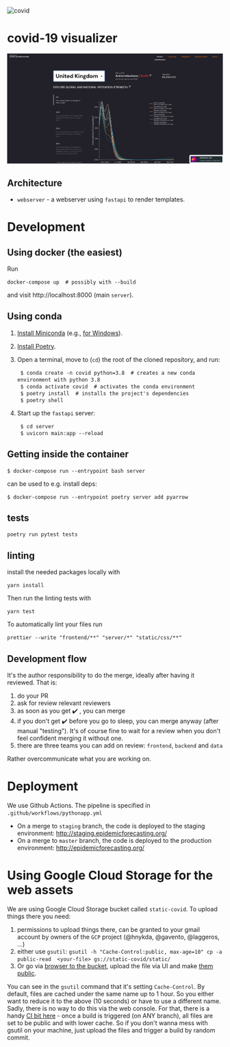 ![covid](https://github.com/epidemics/covid/workflows/covid/badge.svg)

# covid-19 visualizer

![Screenshot of local app](./covid_local_app.png)

## Architecture
* `webserver` - a webserver using `fastapi` to render templates.

# Development
## Using docker (the easiest)
Run
```
docker-compose up  # possibly with --build
```
and visit http://localhost:8000 (main `server`).

## Using conda
1. [Install Miniconda](https://conda.io/projects/conda/en/latest/user-guide/install/index.html#) (e.g., [for Windows](https://conda.io/projects/conda/en/latest/user-guide/install/windows.html)).
2. [Install Poetry](https://python-poetry.org/docs/#installation).
3. Open a terminal, move to (`cd`) the root of the cloned repository, and run:

        $ conda create -n covid python=3.8  # creates a new conda environment with python 3.8
        $ conda activate covid  # activates the conda environment
        $ poetry install  # installs the project's dependencies
        $ poetry shell

4. Start up the `fastapi` server:

        $ cd server
        $ uvicorn main:app --reload

## Getting inside the container
```
$ docker-compose run --entrypoint bash server
```

can be used to e.g. install deps:
```
$ docker-compose run --entrypoint poetry server add pyarrow
```

## tests
```
poetry run pytest tests
```

## linting

install the needed packages locally with
```
yarn install
```

Then run the linting tests with

```
yarn test
```

To automatically lint your files run

```
prettier --write "frontend/**" "server/*" "static/css/**"
```

## Development flow
It's the author responsibility to do the merge, ideally after having it reviewed. That is:

1. do your PR
2. ask for review relevant reviewers
3. as soon as you get :heavy_check_mark: , you can merge
4. if you don't get :heavy_check_mark: before you go to sleep, you can merge anyway (after manual "testing"). It's of course fine to wait for a review when you don't feel confident merging it without one.
5. there are three teams you can add on review: `frontend`, `backend` and `data`

Rather overcommunicate what you are working on.

# Deployment
We use Github Actions. The pipeline is specified in `.github/workflows/pythonapp.yml`

* On a merge to `staging` branch, the code is deployed to the staging environment: http://staging.epidemicforecasting.org/
* On a merge to `master` branch, the code is deployed to the production environment: http://epidemicforecasting.org/

# Using Google Cloud Storage for the web assets
We are using Google Cloud Storage bucket called `static-covid`. To upload things there you need:

1. permissions to upload things there, can be granted to your gmail account by owners of the `GCP` project (@hnykda, @gavento, @laggeros, ...)
2. either use `gsutil`: `gsutil -h "Cache-Control:public, max-age=10" cp -a public-read  <your-file> gs://static-covid/static/`
3. Or go via [browser to the bucket](https://console.cloud.google.com/storage/browser/static-covid?forceOnBucketsSortingFiltering=false&project=epidemics-270907), upload the file via UI and make [them public](https://cloud.google.com/storage/docs/access-control/making-data-public).

You can see in the `gsutil` command that it's setting `Cache-Control`. By default, files are cached under the same name up to 1 hour. So you either want to reduce it to the above (10 seconds) or have to use a different name. Sadly, there is no way to do this via the web console. For that, there is a handy [CI bit here](https://github.com/epidemics/covid/blob/master/.github/workflows/pythonapp.yml#L19-L21) - once a build is triggered (on ANY branch), all files are set to be public and with lower cache. So if you don't wanna mess with gsutil on your machine, just upload the files and trigger a build by random commit.
